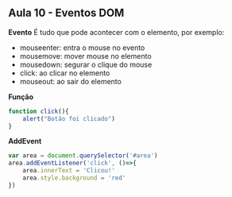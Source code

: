 ## Aula 10 - Eventos DOM

**Evento**
É tudo que pode acontecer com o elemento, por exemplo:
- mouseenter: entra o mouse no evento
- mousemove: mover mouse no elemento
- mousedown: segurar o clique do mouse
- click: ao clicar no elemento
- mouseout: ao sair do elemento

**Função**
~~~JavaScript
function click(){
    alert("Botão foi clicado")
}
~~~

**AddEvent**
~~~JavaScript
var area = document.querySelector('#area')
area.addEventListener('click', ()=>{
    area.innerText = 'Clicou!'
    area.style.background = 'red'
})
~~~